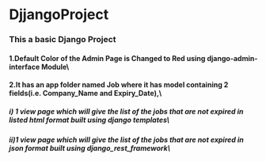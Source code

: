 # DjjangoProject

### This a basic Django Project

#### 1.Default Color of the Admin Page is Changed to Red using django-admin-interface Module\
#### 2.It has an app folder named Job where it has model containing 2 fields(i.e. Company_Name and Expiry_Date),\
##### i) 1 view page which will give the list of the jobs that are not expired in listed html format built using django templates\
##### ii)1 view page which will give the list of the jobs that are not expired in json format built using django_rest_framework\
